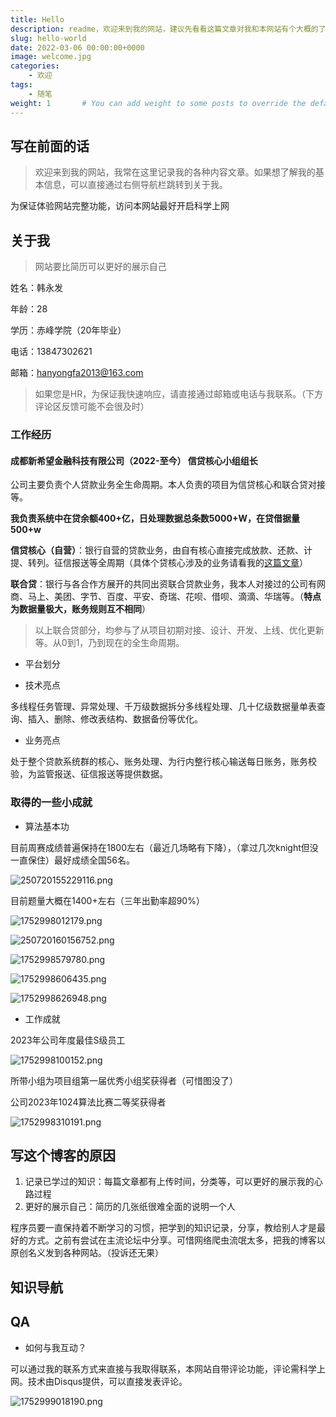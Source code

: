 ```yaml
---
title: Hello
description: readme，欢迎来到我的网站，建议先看看这篇文章对我和本网站有个大概的了解。
slug: hello-world
date: 2022-03-06 00:00:00+0000
image: welcome.jpg
categories:
    - 欢迎
tags:
    - 随笔
weight: 1       # You can add weight to some posts to override the default sorting (date descending)
---
```






## 写在前面的话



>  欢迎来到我的网站，我常在这里记录我的各种内容文章。如果想了解我的基本信息，可以直接通过右侧导航栏跳转到关于我。

为保证体验网站完整功能，访问本网站最好开启科学上网

## 关于我

> 网站要比简历可以更好的展示自己

姓名：韩永发

年龄：28

学历：赤峰学院（20年毕业）

电话：13847302621

邮箱：hanyongfa2013@163.com

> 如果您是HR，为保证我快速响应，请直接通过邮箱或电话与我联系。（下方评论区反馈可能不会很及时）

### 工作经历

#### 成都新希望金融科技有限公司（2022-至今） 信贷核心小组组长

公司主要负责个人贷款业务全生命周期。本人负责的项目为信贷核心和联合贷对接等。

**我负责系统中在贷余额400+亿，日处理数据总条数5000+W，在贷借据量500+w**

**信贷核心（自营）**：银行自营的贷款业务，由自有核心直接完成放款、还款、计提、转列。征信报送等全周期（具体个贷核心涉及的业务请看我的[这篇文章](https://thecoolboyhan.github.io/p/%E4%B8%AA%E8%B4%B7%E6%A0%B8%E5%BF%83%E7%B3%BB%E7%BB%9F%E4%B8%9A%E5%8A%A1%E6%A6%82%E8%A7%88/)）

**联合贷**：银行与各合作方展开的共同出资联合贷款业务，我本人对接过的公司有网商、马上、美团、字节、百度、平安、奇瑞、花呗、借呗、滴滴、华瑞等。（**特点为数据量极大，账务规则互不相同**）

> 以上联合贷部分，均参与了从项目初期对接、设计、开发、上线、优化更新等。从0到1，乃到现在的全生命周期。

- 平台划分



- 技术亮点

多线程任务管理、异常处理、千万级数据拆分多线程处理、几十亿级数据量单表查询、插入、删除、修改表结构、数据备份等优化。

- 业务亮点

处于整个贷款系统群的核心、账务处理、为行内整行核心输送每日账务，账务校验，为监管报送、征信报送等提供数据。



### 取得的一些小成就

- 算法基本功

目前周赛成绩普遍保持在1800左右（最近几场略有下降），（拿过几次knight但没一直保住）最好成绩全国56名。

![250720155229116.png](https://fastly.jsdelivr.net/gh/thecoolboyhan/th_blogs@main/image/2025-07/250720155229116_1752997949162.png)

目前题量大概在1400+左右（三年出勤率超90%）

![1752998012179.png](https://fastly.jsdelivr.net/gh/thecoolboyhan/th_blogs@main/image/2025-07/1752998012179_1752998012205.png)



![250720160156752.png](https://fastly.jsdelivr.net/gh/thecoolboyhan/th_blogs@main/image/2025-07/250720160156752_1752998516773.png)

![1752998579780.png](https://fastly.jsdelivr.net/gh/thecoolboyhan/th_blogs@main/image/2025-07/1752998579780_1752998579805.png)

![1752998606435.png](https://fastly.jsdelivr.net/gh/thecoolboyhan/th_blogs@main/image/2025-07/1752998606435_1752998606456.png)

![1752998626948.png](https://fastly.jsdelivr.net/gh/thecoolboyhan/th_blogs@main/image/2025-07/1752998626948_1752998626973.png)



- 工作成就

2023年公司年度最佳S级员工

![1752998100152.png](https://fastly.jsdelivr.net/gh/thecoolboyhan/th_blogs@main/image/2025-07/1752998100152_1752998100179.png)



所带小组为项目组第一届优秀小组奖获得者（可惜图没了）

公司2023年1024算法比赛二等奖获得者

![1752998310191.png](https://fastly.jsdelivr.net/gh/thecoolboyhan/th_blogs@main/image/2025-07/1752998310191_1752998310218.png)





## 写这个博客的原因

1. 记录已学过的知识：每篇文章都有上传时间，分类等，可以更好的展示我的心路过程
2. 更好的展示自己：简历的几张纸很难全面的说明一个人



程序员要一直保持着不断学习的习惯，把学到的知识记录，分享，教给别人才是最好的方式。之前有尝试在主流论坛中分享。可惜网络爬虫流氓太多，把我的博客以原创名义发到各种网站。（投诉还无果）



## 知识导航







## QA

- 如何与我互动？

可以通过我的联系方式来直接与我取得联系，本网站自带评论功能，评论需科学上网。技术由Disqus提供，可以直接发表评论。

![1752999018190.png](https://fastly.jsdelivr.net/gh/thecoolboyhan/th_blogs@main/image/2025-07/1752999018190_1752999018207.png)